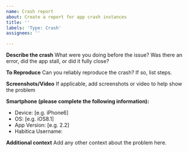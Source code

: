 ```yaml
---
name: Crash report
about: Create a report for app crash instances
title: ''
labels: 'Type: Crash'
assignees: ''

---
```


**Describe the crash**
What were you doing before the issue? Was there an error, did the app stall, or did it fully close?

**To Reproduce**
Can you reliably reproduce the crash? If so, list steps.

**Screenshots/Video**
If applicable, add screenshots or video to help show the problem

**Smartphone (please complete the following information):**
 - Device: [e.g. iPhone6]
 - OS: [e.g. iOS8.1]
 - App Version: [e.g. 2.2]
 - Habitica Username: 

**Additional context**
Add any other context about the problem here.
